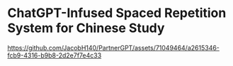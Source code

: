 # ChatGPT-Infused Spaced Repetition System for Chinese Study





https://github.com/JacobH140/PartnerGPT/assets/71049464/a2615346-fcb9-4316-b9b8-2d2e7f7e4c33

